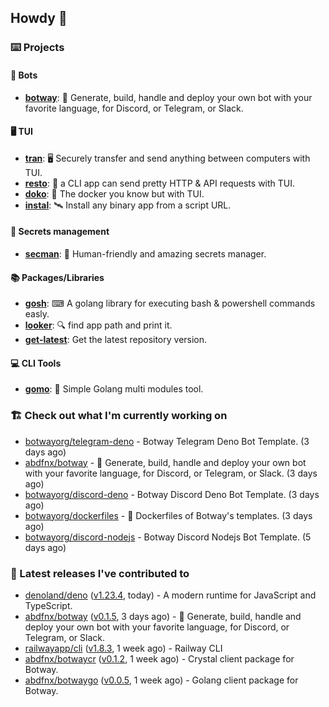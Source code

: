 ## Howdy 👋

### ⌨️ Projects

#### 🤖 Bots

- [**botway**](https://github.com/abdfnx/botway): 🤖 Generate, build, handle and deploy your own bot with your favorite language, for Discord, or Telegram, or Slack.

#### 🖥 TUI

- [**tran**](https://github.com/abdfnx/tran): 🖥 Securely transfer and send anything between computers with TUI.
- [**resto**](https://github.com/abdfnx/resto): 🔗 a CLI app can send pretty HTTP & API requests with TUI.
- [**doko**](https://github.com/abdfnx/doko): 🐳 The docker you know but with TUI.
- [**instal**](https://github.com/abdfnx/instal): 🛰️ Install any binary app from a script URL.

#### 🔐 Secrets management

- [**secman**](https://github.com/scmn-dev/secman): 👊 Human-friendly and amazing secrets manager.

#### 📚 Packages/Libraries

- [**gosh**](https://github.com/abdfnx/gosh): ⌨ A golang library for executing bash & powershell commands easly.
- [**looker**](https://github.com/abdfnx/looker): 🔍 find app path and print it.
- [**get-latest**](https://github.com/scmn-dev/get-latest): Get the latest repository version.

#### 💻 CLI Tools 

- [**gomo**](https://github.com/abdfnx/gomo): 📐 Simple Golang multi modules tool.

### 🏗️ Check out what I'm currently working on


- [botwayorg/telegram-deno](https://github.com/botwayorg/telegram-deno) - Botway Telegram Deno Bot Template. (3 days ago)
- [abdfnx/botway](https://github.com/abdfnx/botway) - 🤖 Generate, build, handle and deploy your own bot with your favorite language, for Discord, or Telegram, or Slack. (3 days ago)
- [botwayorg/discord-deno](https://github.com/botwayorg/discord-deno) - Botway Discord Deno Bot Template. (3 days ago)
- [botwayorg/dockerfiles](https://github.com/botwayorg/dockerfiles) - 🐋 Dockerfiles of Botway&#39;s templates. (3 days ago)
- [botwayorg/discord-nodejs](https://github.com/botwayorg/discord-nodejs) - Botway Discord Nodejs Bot Template. (5 days ago)

### 🔭 Latest releases I've contributed to

- [denoland/deno](https://github.com/denoland/deno) ([v1.23.4](https://github.com/denoland/deno/releases/tag/v1.23.4), today) - A modern runtime for JavaScript and TypeScript.
- [abdfnx/botway](https://github.com/abdfnx/botway) ([v0.1.5](https://github.com/abdfnx/botway/releases/tag/v0.1.5), 3 days ago) - 🤖 Generate, build, handle and deploy your own bot with your favorite language, for Discord, or Telegram, or Slack.
- [railwayapp/cli](https://github.com/railwayapp/cli) ([v1.8.3](https://github.com/railwayapp/cli/releases/tag/v1.8.3), 1 week ago) - Railway CLI
- [abdfnx/botwaycr](https://github.com/abdfnx/botwaycr) ([v0.1.2](https://github.com/abdfnx/botwaycr/releases/tag/v0.1.2), 1 week ago) - Crystal client package for Botway.
- [abdfnx/botwaygo](https://github.com/abdfnx/botwaygo) ([v0.0.5](https://github.com/abdfnx/botwaygo/releases/tag/v0.0.5), 1 week ago) - Golang client package for Botway.
